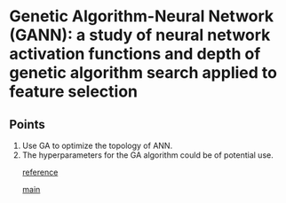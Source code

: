 # Genetic Algorithm-Neural Network (GANN): a study of neural network activation functions and depth of genetic algorithm search applied to feature selection


## Points
<ol>
<li> Use GA to optimize the topology of ANN.
<li> The hyperparameters for the GA algorithm could be of potential use.


[reference](2.5.md)

[main](../README.md)